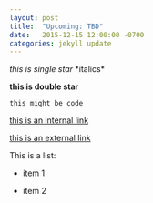 ```yaml
---
layout: post
title:  "Upcoming: TBD"
date:   2015-12-15 12:00:00 -0700
categories: jekyll update
---
```


*this is single star*   \*italics\*

**this is double star**

`this might be code`

[this is an internal link](../../../../../../slides/StewardLunch_2015.pdf)

[this is an external link](http://www.arizona.edu)

This is a list:

* item 1

* item 2

